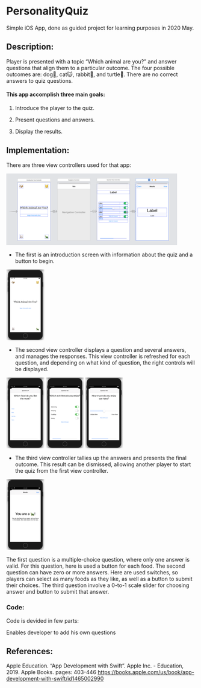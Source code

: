 # PersonalityQuiz
Simple iOS App, done as guided project for learning purposes in 2020 May.

## Description:
Player is presented with a topic “Which animal are you?” and answer questions that align them to a particular outcome. 
The four possible outcomes are: dog🐶, cat🐱, rabbit🐰, and turtle🐢. There are no correct answers to quiz questions.

#### This app accomplish three main goals:
  1. Introduce the player to the quiz.
  
  2. Present questions and answers.
  
  3. Display the results.
  
## Implementation: 
There are three view controllers used for that app:

<img src="/quiz-screens/viewControllers.png" width="90%">

* The first is an introduction screen with information about the quiz and a button to begin.

<img src="/quiz-screens/quiz01.png" width="20%">

* The second view controller displays a question and several answers, and manages the responses. This view controller is refreshed for each question, and depending on what kind of question, the right controls will be displayed.

<img src="/quiz-screens/quiz02.png" width="20%"> <img src="/quiz-screens/quiz03.png" width="20%"> <img src="/quiz-screens/quiz04.png" width="20%">

* The third view controller tallies up the answers and presents the final outcome. This result can be dismissed, allowing another player to start the quiz from the first view controller.

<img src="/quiz-screens/quiz05.png" width="20%">

The first question is a multiple-choice question, where only one answer is valid. For this question, here is used a button for each food.
The second question can have zero or more answers. Here are used switches, so players can select as many foods as they like, as well as a button to submit their choices.
The third question involve a 0-to-1 scale slider for choosing answer and button to submit that answer.

### Code:
Code is devided in few parts:

Enables developer to add his own questions


## References:
Apple Education. “App Development with Swift”. Apple Inc. - Education, 2019. Apple Books. pages: 403-446
https://books.apple.com/us/book/app-development-with-swift/id1465002990
